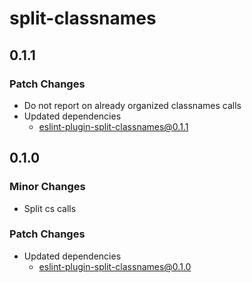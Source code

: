 # split-classnames

## 0.1.1

### Patch Changes

-   Do not report on already organized classnames calls
-   Updated dependencies
    -   eslint-plugin-split-classnames@0.1.1

## 0.1.0

### Minor Changes

-   Split cs calls

### Patch Changes

-   Updated dependencies
    -   eslint-plugin-split-classnames@0.1.0
